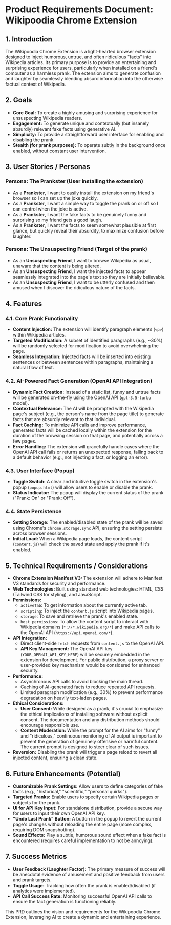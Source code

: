 # **Product Requirements Document: Wikipoodia Chrome Extension**

## **1\. Introduction**

The Wikipoodia Chrome Extension is a light-hearted browser extension designed to inject humorous, untrue, and often ridiculous "facts" into Wikipedia articles. Its primary purpose is to provide an entertaining and surprising experience for users, particularly when installed on a friend's computer as a harmless prank. The extension aims to generate confusion and laughter by seamlessly blending absurd information into the otherwise factual context of Wikipedia.

## **2\. Goals**

* **Core Goal:** To create a highly amusing and surprising experience for unsuspecting Wikipedia readers.  
* **Engagement:** To generate unique and contextually (but insanely absurdly) relevant fake facts using generative AI.  
* **Simplicity:** To provide a straightforward user interface for enabling and disabling the prank.  
* **Stealth (for prank purposes):** To operate subtly in the background once enabled, without constant user intervention.

## **3\. User Stories / Personas**

### **Persona: The Prankster (User installing the extension)**

* As a **Prankster**, I want to easily install the extension on my friend's browser so I can set up the joke quickly.  
* As a **Prankster**, I want a simple way to toggle the prank on or off so I can control when the joke is active.  
* As a **Prankster**, I want the fake facts to be genuinely funny and surprising so my friend gets a good laugh.  
* As a **Prankster**, I want the facts to seem somewhat plausible at first glance, but quickly reveal their absurdity, to maximize confusion before laughter.

### **Persona: The Unsuspecting Friend (Target of the prank)**

* As an **Unsuspecting Friend**, I want to browse Wikipedia as usual, unaware that the content is being altered.  
* As an **Unsuspecting Friend**, I want the injected facts to appear seamlessly integrated into the page's text so they are initially believable.  
* As an **Unsuspecting Friend**, I want to be utterly confused and then amused when I discover the ridiculous nature of the facts.

## **4\. Features**

### **4.1. Core Prank Functionality**

* **Content Injection:** The extension will identify paragraph elements (`<p>`) within Wikipedia articles.  
* **Targeted Modification:** A subset of identified paragraphs (e.g., \~30%) will be randomly selected for modification to avoid overwhelming the page.  
* **Seamless Integration:** Injected facts will be inserted into existing sentences or between sentences within paragraphs, maintaining a natural flow of text.

### **4.2. AI-Powered Fact Generation (OpenAI API Integration)**

* **Dynamic Fact Creation:** Instead of a static list, funny and untrue facts will be generated on-the-fly using the OpenAI API (`gpt-3.5-turbo` model).  
* **Contextual Relevance:** The AI will be prompted with the Wikipedia page's subject (e.g., the person's name from the page title) to generate facts that are absurdly relevant to that individual.  
* **Fact Caching:** To minimize API calls and improve performance, generated facts will be cached locally within the extension for the duration of the browsing session on that page, and potentially across a few pages.  
* **Error Handling:** The extension will gracefully handle cases where the OpenAI API call fails or returns an unexpected response, falling back to a default behavior (e.g., not injecting a fact, or logging an error).

### **4.3. User Interface (Popup)**

* **Toggle Switch:** A clear and intuitive toggle switch in the extension's popup (`popup.html`) will allow users to enable or disable the prank.  
* **Status Indicator:** The popup will display the current status of the prank ("Prank: On" or "Prank: Off").

### **4.4. State Persistence**

* **Setting Storage:** The enabled/disabled state of the prank will be saved using Chrome's `chrome.storage.sync` API, ensuring the setting persists across browser sessions.  
* **Initial Load:** When a Wikipedia page loads, the content script (`content.js`) will check the saved state and apply the prank if it's enabled.

## **5\. Technical Requirements / Considerations**

* **Chrome Extension Manifest V3:** The extension will adhere to Manifest V3 standards for security and performance.  
* **Web Technologies:** Built using standard web technologies: HTML, CSS (Tailwind CSS for styling), and JavaScript.  
* **Permissions:**  
  * `activeTab`: To get information about the currently active tab.  
  * `scripting`: To inject the `content.js` script into Wikipedia pages.  
  * `storage`: To save and retrieve the prank's enabled state.  
  * `host_permissions`: To allow the content script to interact with Wikipedia domains (`*://*.wikipedia.org/*`) and make API calls to the OpenAI API (`https://api.openai.com/*`).  
* **API Integration:**  
  * Direct client-side `fetch` requests from `content.js` to the OpenAI API.  
  * **API Key Management:** The OpenAI API key (`YOUR_OPENAI_API_KEY_HERE`) will be securely embedded in the extension for development. For public distribution, a proxy server or user-provided key mechanism would be considered for enhanced security.  
* **Performance:**  
  * Asynchronous API calls to avoid blocking the main thread.  
  * Caching of AI-generated facts to reduce repeated API requests.  
  * Limited paragraph modification (e.g., 30%) to prevent performance degradation on heavily text-laden pages.  
* **Ethical Considerations:**  
  * **User Consent:** While designed as a prank, it's crucial to emphasize the ethical implications of installing software without explicit consent. The documentation and any distribution methods should encourage responsible use.  
  * **Content Moderation:** While the prompt for the AI aims for "funny" and "ridiculous," continuous monitoring of AI output is important to prevent the generation of genuinely offensive or harmful content. The current prompt is designed to steer clear of such issues.  
* **Reversion:** Disabling the prank will trigger a page reload to revert all injected content, ensuring a clean state.

## **6\. Future Enhancements (Potential)**

* **Customizable Prank Settings:** Allow users to define categories of fake facts (e.g., "historical," "scientific," "personal quirks").  
* **Targeted Pranks:** Enable users to specify certain Wikipedia pages or subjects for the prank.  
* **UI for API Key Input:** For standalone distribution, provide a secure way for users to input their own OpenAI API key.  
* **"Undo Last Prank" Button:** A button in the popup to revert the current page's changes without reloading the entire page (more complex, requiring DOM snapshotting).  
* **Sound Effects:** Play a subtle, humorous sound effect when a fake fact is encountered (requires careful implementation to not be annoying).

## **7\. Success Metrics**

* **User Feedback (Laughter Factor):** The primary measure of success will be anecdotal evidence of amusement and positive feedback from users and prank targets.  
* **Toggle Usage:** Tracking how often the prank is enabled/disabled (if analytics were implemented).  
* **API Call Success Rate:** Monitoring successful OpenAI API calls to ensure the fact generation is functioning reliably.

This PRD outlines the vision and requirements for the Wikipoodia Chrome Extension, leveraging AI to create a dynamic and entertaining experience.

